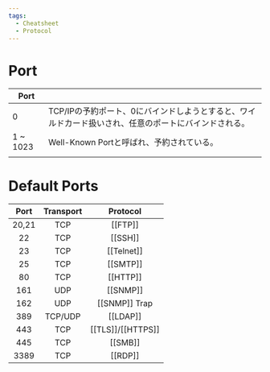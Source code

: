 ```yaml
---
tags:
  - Cheatsheet
  - Protocol
---
```

# Port
| Port     |                                                                                                       |
| -------- | ----------------------------------------------------------------------------------------------------- |
| 0        | TCP/IPの予約ポート、0にバインドしようとすると、ワイルドカード扱いされ、任意のポートにバインドされる。 |
| 1 ~ 1023 | Well-Known Portと呼ばれ、予約されている。                                                             |
|          |                                                                                                       |

# Default Ports

| Port  | Transport |     Protocol      |
| :---: | :-------: | :---------------: |
| 20,21 |    TCP    |      [[FTP]]      |
|  22   |    TCP    |      [[SSH]]      |
|  23   |    TCP    |    [[Telnet]]     |
|  25   |    TCP    |     [[SMTP]]      |
|  80   |    TCP    |     [[HTTP]]      |
|  161  |    UDP    |     [[SNMP]]      |
|  162  |    UDP    |   [[SNMP]] Trap   |
|  389  |  TCP/UDP  |     [[LDAP]]      |
|  443  |    TCP    | [[TLS]]/[[HTTPS]] |
|  445  |    TCP    |      [[SMB]]      |
| 3389  |    TCP    |      [[RDP]]      |

